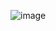 ![image](https://github.com/alexandrdvrt/Pizzeria/assets/94928103/65f3feb8-2d94-4830-a715-5a5a75c21bcd)
